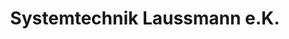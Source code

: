 ---
title: "Systemtechnik Laussmann e.K."
url: /frankfurt-oder/systemtechnik-laussmann-e-k/
shop: Computer
---